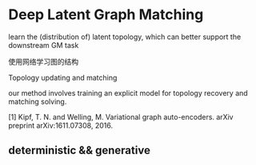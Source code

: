 # Deep Latent Graph Matching

learn the (distribution
of) latent topology, which can better support the
downstream GM task

使用网络学习图的结构

Topology updating and matching

our method involves training an explicit model for topology recovery and matching solving.


[1] Kipf, T. N. and Welling, M. Variational graph auto-encoders.
arXiv preprint arXiv:1611.07308, 2016.

## deterministic && generative